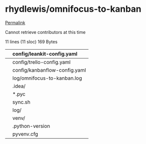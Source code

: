# rhydlewis/omnifocus-to-kanban

[Permalink](https://github.com/rhydlewis/omnifocus-to-kanban/blob/17835eca34874917117ce14d19aeda08a2fc0ba0/.gitignore)

Cannot retrieve contributors at this time

 11 lines \(11 sloc\) 169 Bytes

|  | config/leankit-config.yaml |
| :--- | :--- |
|  | config/trello-config.yaml |
|  | config/kanbanflow-config.yaml |
|  | log/omnifocus-to-kanban.log |
|  | .idea/ |
|  | \*.pyc |
|  | sync.sh |
|  | log/ |
|  | venv/ |
|  | .python-version |
|  | pyvenv.cfg |


